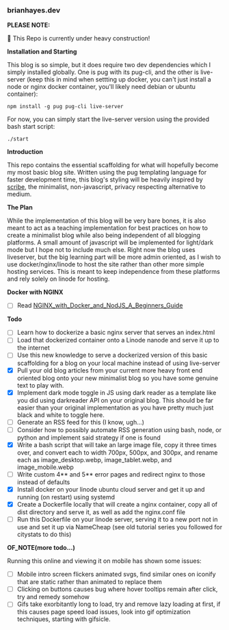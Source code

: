 ### brianhayes.dev

**PLEASE NOTE:**

:construction: This Repo is currently under heavy construction!

**Installation and Starting**

This blog is so simple, but it does require two dev dependencies which I simply installed globally. One is pug with its pug-cli, and the other is live-server (keep this in mind when settting up docker, you can't just install a node or nginx docker container, you'll likely need debian or ubuntu container):

```
npm install -g pug pug-cli live-server
```

For now, you can simply start the live-server version using the provided bash start script:

```
./start
```

**Introduction**

This repo contains the essential scaffolding for what will hopefully become my most basic blog site. Written using the pug templating language for faster development time, this blog's styling will be heavily inspired by [scribe](https://scribe.rip/), the minimalist, non-javascript, privacy respecting alternative to medium.

**The Plan**

While the implementation of this blog will be very bare bones, it is also meant to act as a teaching implementation for best practices on how to create a minimalist blog while also being independent of all blogging platforms. A small amount of javascript will be implemented for light/dark mode but I hope not to include much else. Right now the blog uses liveserver, but the big learning part will be more admin oriented, as I wish to use docker/nginx/linode to host the site rather than other more simple hosting services. This is meant to keep independence from these platforms and rely solely on linode for hosting.

**Docker with NGINX**

-   [ ] Read [NGINX_with_Docker_and_NodJS_A_Beginners_Guide](https://scribe.rip/nginx-with-docker-and-node-js-a-beginners-guide-434fe1216b6b)

**Todo**

-   [ ] Learn how to dockerize a basic nginx server that serves an index.html
-   [ ] Load that dockerized container onto a Linode nanode and serve it up to the internet
-   [ ] Use this new knowledge to serve a dockerized version of this basic scaffolding for a blog on your local machine instead of using live-server
-   [x] Pull your old blog articles from your current more heavy front end oriented blog onto your new minimalist blog so you have some genuine text to play with.
-   [x] Implement dark mode toggle in JS using dark reader as a template like you did using darkreader API on your original blog. This should be far easier than your original implementation as you have pretty much just black and white to toggle here.
-   [ ] Generate an RSS feed for this (I know, ugh...)
-   [ ] Consider how to possibly automate RSS generation using bash, node, or python and implement said strategy if one is found
-   [x] Write a bash script that will take an large image file, copy it three times over, and convert each to width 700px, 500px, and 300px, and rename each as image_desktop.webp, image_tablet.webp, and image_mobile.webp
-   [ ] Write custom 4** and 5** error pages and redirect nginx to those instead of defaults
-   [x] Install docker on your linode ubuntu cloud server and get it up and running (on restart) using systemd
-   [x] Create a Dockerfile locally that will create a nginx container, copy all of dist directory and serve it, as well as add the nginx.conf file
-   [ ] Run this Dockerfile on your linode server, serving it to a new port not in use and set it up via NameCheap (see old tutorial series you followed for citystats to do this)

**OF_NOTE(more todo...)**

Running this online and viewing it on mobile has shown some issues:

-   [ ] Mobile intro screen flickers animated svgs, find similar ones on iconify that are static rather than animated to replace them
-   [ ] Clicking on buttons causes bug where hover tooltips remain after click, try and remedy somehow
-   [ ] Gifs take exorbitantly long to load, try and remove lazy loading at first, if this causes page speed load issues, look into gif optimization techniques, starting with gifsicle.
